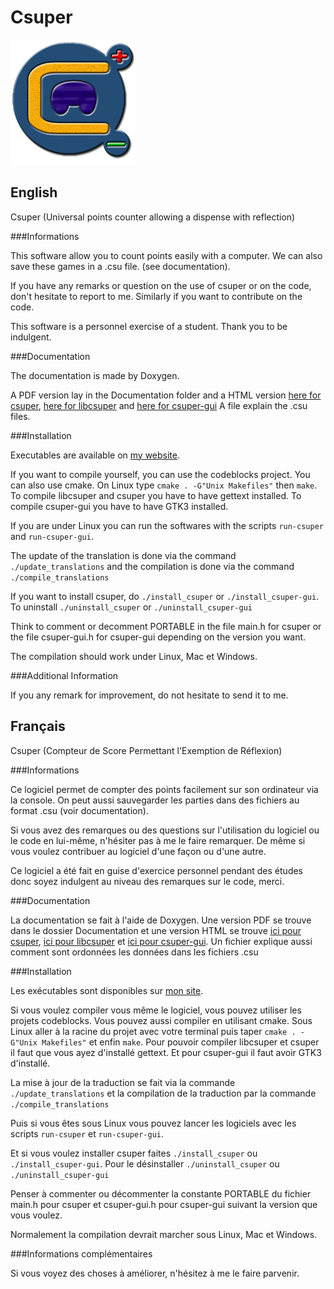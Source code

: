 Csuper
======
![Csuper logo](Images/Logo_200.png)

English
-------

Csuper (Universal points counter allowing a dispense with reflection)

###Informations

This software allow you to count points easily with a computer.
We can also save these games in a .csu file. (see documentation).

If you have any remarks or question on the use of csuper or on the code, don't hesitate to report to me. Similarly if you want to contribute on the code.

This software is a personnel exercise of a student. Thank you to be indulgent.

###Documentation

The documentation is made by Doxygen.

A PDF version lay in the Documentation folder and a HTML version [here for csuper](http://www.dalan.rd-h.fr/documentation/doc_csuper), [here for libcsuper](http://www.dalan.rd-h.fr/documentation/doc_libcsuper) and [here for csuper-gui](http://www.dalan.rd-h.fr/documentation/doc_csuper-gui)
A file explain the .csu files.

###Installation

Executables are available on [my website](http://www.dalan.rd-h.fr/wordpress).

If you want to compile yourself, you can use the codeblocks project.
You can also use cmake. On Linux type `cmake . -G"Unix Makefiles"` then `make`.
To compile libcsuper and csuper you have to have gettext installed.
To compile csuper-gui you have to have GTK3 installed.

If you are under Linux you can run the softwares with the scripts `run-csuper` and `run-csuper-gui`.

The update of the translation is done via the command `./update_translations` and the compilation is done via the command `./compile_translations`

If you want to install csuper, do `./install_csuper` or `./install_csuper-gui`. To uninstall `./uninstall_csuper` or `./uninstall_csuper-gui`

Think to comment or decomment PORTABLE in the file main.h for csuper or the file csuper-gui.h for csuper-gui depending on the version you want.

The compilation should work under Linux, Mac et Windows.

###Additional Information

If you any remark for improvement, do not hesitate to send it to me.

Français
--------

Csuper (Compteur de Score Permettant l'Exemption de Réflexion)

###Informations

Ce logiciel permet de compter des points facilement sur son ordinateur via la console.
On peut aussi sauvegarder les parties dans des fichiers au format .csu (voir documentation).

Si vous avez des remarques ou des questions sur l'utilisation du logiciel ou le code en lui-même, n'hésiter pas à me le faire remarquer. De même si vous voulez contribuer au logiciel d'une façon ou d'une autre.

Ce logiciel a été fait en guise d'exercice personnel pendant des études donc soyez indulgent au niveau des remarques sur le code, merci.

###Documentation

La documentation se fait à l'aide de Doxygen.
Une version PDF se trouve dans le dossier Documentation et une version HTML se trouve [ici pour csuper](http://www.dalan.rd-h.fr/documentation/doc_csuper), [ici pour libcsuper](http://www.dalan.rd-h.fr/documentation/doc_libcsuper) et [ici pour csuper-gui](http://www.dalan.rd-h.fr/documentation/doc_csuper-gui).
Un fichier explique aussi comment sont ordonnées les données dans les fichiers .csu

###Installation

Les exécutables sont disponibles sur [mon site](http://www.dalan.rd-h.fr/wordpress).

Si vous voulez compiler vous même le logiciel, vous pouvez utiliser les projets codeblocks.
Vous pouvez aussi compiler en utilisant cmake. Sous Linux aller à la racine du projet avec votre terminal puis taper `cmake . -G"Unix Makefiles"` et enfin `make`.
Pour pouvoir compiler libcsuper et csuper il faut que vous ayez d'installé gettext.
Et pour csuper-gui il faut avoir GTK3 d'installé.

La mise à jour de la traduction se fait via la commande `./update_translations` et la compilation de la traduction par la commande `./compile_translations`

Puis si vous êtes sous Linux vous pouvez lancer les logiciels avec les scripts `run-csuper` et `run-csuper-gui`.

Et si vous voulez installer csuper faites `./install_csuper` ou `./install_csuper-gui`. Pour le désinstaller `./uninstall_csuper` ou `./uninstall_csuper-gui`

Penser à commenter ou décommenter la constante PORTABLE du fichier main.h pour csuper et csuper-gui.h pour csuper-gui suivant la version que vous voulez.

Normalement la compilation devrait marcher sous Linux, Mac et Windows.

###Informations complémentaires

Si vous voyez des choses à améliorer, n'hésitez à me le faire parvenir.